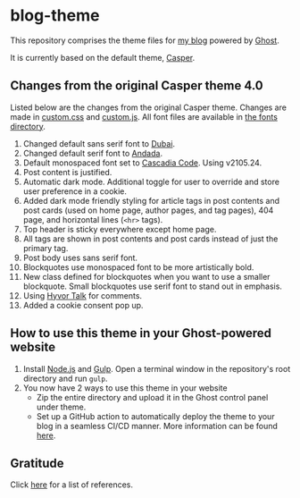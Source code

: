 # blog-theme

This repository comprises the theme files for [my blog](https://blog.pratyushnalam.com) powered by [Ghost](https://ghost.org).

It is currently based on the default theme, [Casper](https://github.com/TryGhost/Casper).

## Changes from the original Casper theme 4.0

Listed below are the changes from the original Casper theme. Changes are made in [custom.css](assets/css/custom.css) and [custom.js](assets/js/custom.js). All font files are available in [the fonts directory](assets/fonts).

1. Changed default sans serif font to [Dubai](https://dubaifont.com/).
2. Changed default serif font to [Andada](https://www.fontsquirrel.com/fonts/andada).
3. Default monospaced font set to [Cascadia Code](https://github.com/microsoft/cascadia-code). Using v2105.24.
4. Post content is justified.
5. Automatic dark mode. Additional toggle for user to override and store user preference in a cookie.
6. Added dark mode friendly styling for article tags in post contents and post cards (used on home page, author pages, and tag pages), 404 page, and horizontal lines (`<hr>` tags).
7. Top header is sticky everywhere except home page.
8. All tags are shown in post contents and post cards instead of just the primary tag.
9. Post body uses sans serif font.
10. Blockquotes use monospaced font to be more artistically bold.
11. New class defined for blockquotes when you want to use a smaller blockquote. Small blockquotes use serif font to stand out in emphasis.
12. Using [Hyvor Talk](https://talk.hyvor.com/) for comments.
13. Added a cookie consent pop up.

## How to use this theme in your Ghost-powered website

1. Install [Node.js](https://nodejs.org/) and [Gulp](https://gulpjs.com/). Open a terminal window in the repository's root directory and run `gulp`.
2. You now have 2 ways to use this theme in your website
    * Zip the entire directory and upload it in the Ghost control panel under theme.
    * Set up a GitHub action to automatically deploy the theme to your blog in a seamless CI/CD manner. More information can be found [here](https://github.com/marketplace/actions/deploy-ghost-theme).

## Gratitude

Click [here](THANKS.md) for a list of references.
